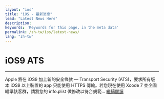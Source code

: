 ```yaml
---
layout: "ios"
title: "iOS - 最新消息"
lead: "Latest News Here"
description:
keywords: 'Keywords for this page, in the meta data'
permalink: /zh-tw/ios/latest-news/
lang: "zh-tw"
---
```

# iOS9 ATS
---
Apple 將在 iOS9 加上新的安全條款 — Transport Security (ATS)，要求所有版本 iOS9 以上裝置的 app 只能使用 HTTPS 傳輸。若您現在使用 Xcode 7 並企圖瞄準該客群，請將您的 info.plist 做修改以符合規範... [繼續閱讀][2]

[2]: ios9ats

